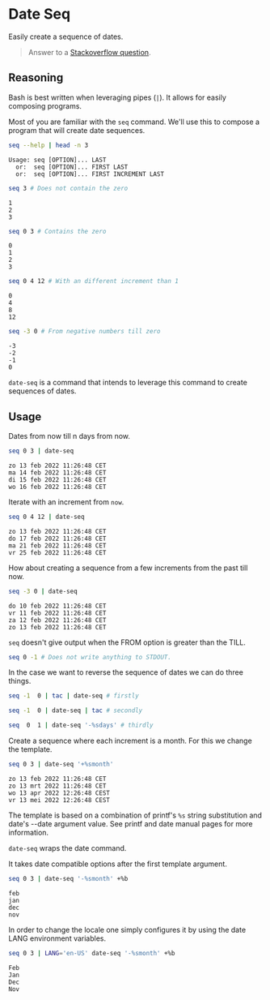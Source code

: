 # Date Seq

Easily create a sequence of dates.

> Answer to a [Stackoverflow question][1].

## Reasoning

Bash is best written when leveraging pipes (`|`). It allows for easily
composing programs.

Most of you are familiar with the `seq` command. We'll use this to compose
a program that will create date sequences.

```bash bash
seq --help | head -n 3
```
```
Usage: seq [OPTION]... LAST
  or:  seq [OPTION]... FIRST LAST
  or:  seq [OPTION]... FIRST INCREMENT LAST
```

```bash bash
seq 3 # Does not contain the zero
```
```
1
2
3
```

```bash bash
seq 0 3 # Contains the zero
```
```
0
1
2
3
```

```bash bash
seq 0 4 12 # With an different increment than 1
```
```
0
4
8
12
```

```bash bash
seq -3 0 # From negative numbers till zero
```
```
-3
-2
-1
0
```

`date-seq` is a command that intends to leverage this command to create
sequences of dates.

## Usage

Dates from now till n days from now.

```bash bash
seq 0 3 | date-seq
```
```
zo 13 feb 2022 11:26:48 CET
ma 14 feb 2022 11:26:48 CET
di 15 feb 2022 11:26:48 CET
wo 16 feb 2022 11:26:48 CET
```

Iterate with an increment from `now`.

```bash bash
seq 0 4 12 | date-seq
```
```
zo 13 feb 2022 11:26:48 CET
do 17 feb 2022 11:26:48 CET
ma 21 feb 2022 11:26:48 CET
vr 25 feb 2022 11:26:48 CET
```

How about creating a sequence from a few increments from the past till now.

```bash bash
seq -3 0 | date-seq
```
```
do 10 feb 2022 11:26:48 CET
vr 11 feb 2022 11:26:48 CET
za 12 feb 2022 11:26:48 CET
zo 13 feb 2022 11:26:48 CET
```

`seq` doesn't give output when the FROM option is greater than the TILL.

```bash bash
seq 0 -1 # Does not write anything to STDOUT.
```

In the case we want to reverse the sequence of dates we can do three things.

```bash
seq -1  0 | tac | date-seq # firstly

seq -1  0 | date-seq | tac # secondly

seq  0  1 | date-seq '-%sdays' # thirdly
```

Create a sequence where each increment is a month. For this we change the
template.

```bash bash
seq 0 3 | date-seq '+%smonth'
```
```
zo 13 feb 2022 11:26:48 CET
zo 13 mrt 2022 11:26:48 CET
wo 13 apr 2022 12:26:48 CEST
vr 13 mei 2022 12:26:48 CEST
```

The template is based on a combination of printf's `%s` string substitution and
date's --date argument value. See printf and date manual pages for more
information.

`date-seq` wraps the date command.

It takes date compatible options after the first template argument.

```bash bash
seq 0 3 | date-seq '-%smonth' +%b
```
```
feb
jan
dec
nov
```

In order to change the locale one simply configures it by using the date LANG
environment variables.

```bash bash
seq 0 3 | LANG='en-US' date-seq '-%smonth' +%b
```
```
Feb
Jan
Dec
Nov
```

[1]:https://stackoverflow.com/questions/28226229/how-to-loop-through-dates-using-bash/60512491#60512491
